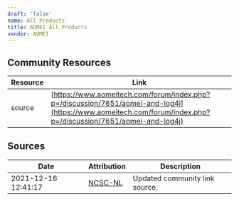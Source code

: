 ```yaml
---
draft: 'false'
name: All Products
title: AOMEI All Products
vendor: AOMEI
---
```



## Community Resources
| Resource | Link |
| --- | --- |
| source | [https://www.aomeitech.com/forum/index.php?p=/discussion/7651/aomei-and-log4j](https://www.aomeitech.com/forum/index.php?p=/discussion/7651/aomei-and-log4j) |


## Sources
| Date | Attribution | Description |
| --- | --- | --- |
| 2021-12-16 12:41:17 | [NCSC-NL](https://github.com/NCSC-NL/log4shell/blob/main/software/README.md) | Updated community link source.  |
